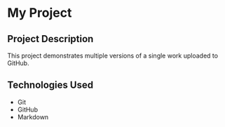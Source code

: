 # My Project

<h2>Project Description</h2>
<p>This project demonstrates multiple versions of a single work uploaded to GitHub.</p>

<h2>Technologies Used</h2>
<ul>
   <li>Git</li>
   <li>GitHub</li>
   <li>Markdown</li>
</ul>
